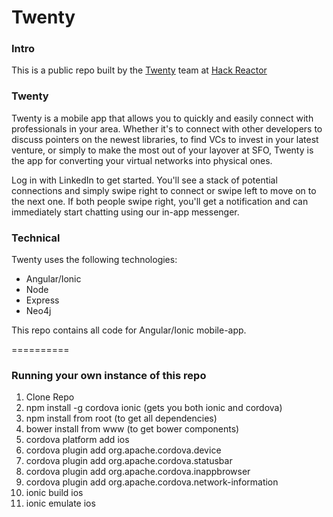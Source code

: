 Twenty
===

### Intro

This is a public repo built by the [Twenty](https://github.com/hr-twenty) team at [Hack Reactor](http://www.hackreactor.com/)

### Twenty

Twenty is a mobile app that allows you to quickly and easily connect with professionals in your area.  Whether it's to connect with other developers to discuss pointers on the newest libraries, to find VCs to invest in your latest venture, or simply to make the most out of your layover at SFO, Twenty is the app for converting your virtual networks into physical ones.

Log in with LinkedIn to get started.  You'll see a stack of potential connections and simply swipe right to connect or swipe left to move on to the next one.  If both people swipe right, you'll get a notification and can immediately start chatting using our in-app messenger.


### Technical

Twenty uses the following technologies:
  - Angular/Ionic
  - Node
  - Express
  - Neo4j

This repo contains all code for Angular/Ionic mobile-app.

==========

### Running your own instance of this repo

  1. Clone Repo
  2. npm install -g cordova ionic (gets you both ionic and cordova)
  3. npm install from root (to get all dependencies)
  4. bower install from www (to get bower components)
  5. cordova platform add ios
  6. cordova plugin add org.apache.cordova.device
  7. cordova plugin add org.apache.cordova.statusbar
  8. cordova plugin add org.apache.cordova.inappbrowser
  9. cordova plugin add org.apache.cordova.network-information
  10. ionic build ios
  11. ionic emulate ios
